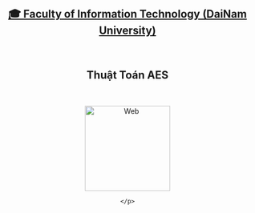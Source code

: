 <h2 align="center">
    <a href="image.png">
    🎓 Faculty of Information Technology (DaiNam University)
    </a>
</h2>
<br>
<h2 align="center">
   Thuật Toán AES
</h2>
<br>
<div align="center">
    <p align="center">
        <img src="image" alt="Web" width="170"/>
        
    </p>
</div>
